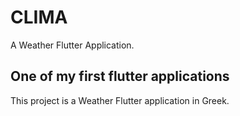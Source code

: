 # CLIMA

A Weather Flutter Application.

## One of my first flutter applications

This project is a Weather Flutter application in Greek.
